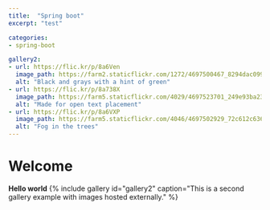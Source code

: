 ```yaml
---
title:  "Spring boot"
excerpt: "test"

categories:
- spring-boot

gallery2:
- url: https://flic.kr/p/8a6Ven
  image_path: https://farm2.staticflickr.com/1272/4697500467_8294dac099_q.jpg
  alt: "Black and grays with a hint of green"
- url: https://flic.kr/p/8a738X
  image_path: https://farm5.staticflickr.com/4029/4697523701_249e93ba23_q.jpg
  alt: "Made for open text placement"
- url: https://flic.kr/p/8a6VXP
  image_path: https://farm5.staticflickr.com/4046/4697502929_72c612c636_q.jpg
  alt: "Fog in the trees"
---
```


# Welcome

**Hello world**
{% include gallery id="gallery2" caption="This is a second gallery example with images hosted externally." %}